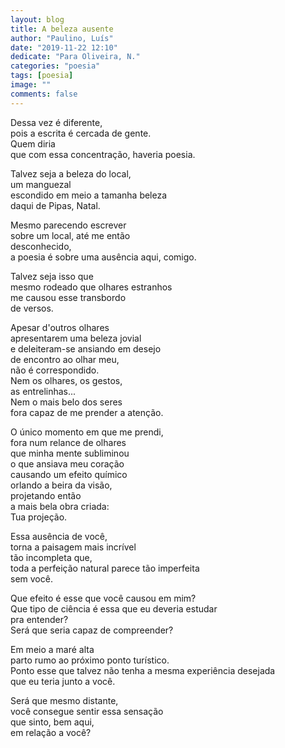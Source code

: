 ```yaml
---
layout: blog
title: A beleza ausente
author: "Paulino, Luís"
date: "2019-11-22 12:10"
dedicate: "Para Oliveira, N."
categories: "poesia"
tags: [poesia]
image: ""
comments: false
---
```

Dessa vez é diferente,\
pois a escrita é cercada de gente.\
Quem diria\
que com essa concentração, haveria poesia.

Talvez seja a beleza do local,\
um manguezal\
escondido em meio a tamanha beleza\
daqui de Pipas, Natal.

Mesmo parecendo escrever\
sobre um local, até me então\
desconhecido,\
a poesia é sobre uma ausência aqui, comigo.

Talvez seja isso que\
mesmo rodeado que olhares estranhos\
me causou esse transbordo\
de versos.

Apesar d'outros olhares\
apresentarem uma beleza jovial\
e deleiteram-se ansiando em desejo\
de encontro ao olhar meu,\
não é correspondido.\
Nem os olhares, os gestos,\
as entrelinhas...\
Nem o mais belo dos seres\
fora capaz de me prender a atenção.

O único momento em que me prendi,\
fora num relance de olhares\
que minha mente subliminou\
o que ansiava meu coração\
causando um efeito químico\
orlando a beira da visão,\
projetando então\
a mais bela obra criada:\
Tua projeção.

Essa ausência de você,\
torna a paisagem mais incrível\
tão incompleta que,\
toda a perfeição natural parece tão imperfeita\
sem você.

Que efeito é esse que você causou em mim?\
Que tipo de ciência é essa que eu deveria estudar\
pra entender?\
Será que seria capaz de compreender?

Em meio a maré alta\
parto rumo ao próximo ponto turístico.\
Ponto esse que talvez não tenha a mesma experiência desejada\
que eu teria junto a você.

Será que mesmo distante,\
você consegue sentir essa sensação\
que sinto, bem aqui,\
em relação a você?

